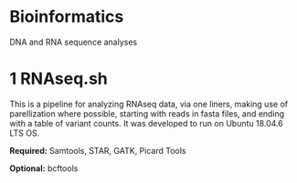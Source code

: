 # Bioinformatics
DNA and RNA sequence analyses

# 1 RNAseq.sh
This is a pipeline for analyzing RNAseq data, via one liners, making use of parellization where possible, starting with reads in fasta files, and ending with a table of variant counts. 
It was developed to run on Ubuntu 18.04.6 LTS OS.  

**Required:**
Samtools,
STAR,
GATK,
Picard Tools 

**Optional:**
bcftools
